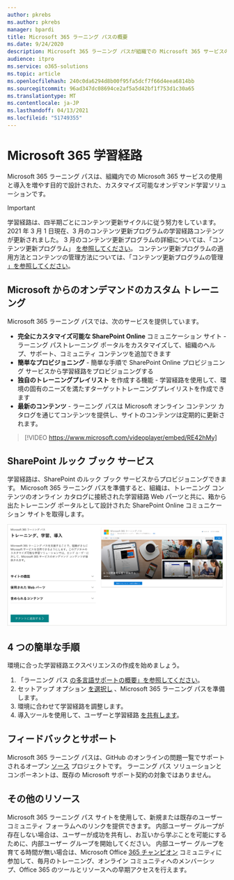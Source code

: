 ```yaml
---
author: pkrebs
ms.author: pkrebs
manager: bpardi
title: Microsoft 365 ラーニング パスの概要
ms.date: 9/24/2020
description: Microsoft 365 ラーニング パスが組織での Microsoft 365 サービスの使用と導入を加速する方法について説明します。 学習経路には、カスタム SharePoint Online Web パーツと、Microsoft 365 テナントに簡単にプロビジョニングできる最新の SharePoint Online コミュニケーション トレーニング サイトが含まれます。
audience: itpro
ms.service: o365-solutions
ms.topic: article
ms.openlocfilehash: 240c0da6294d8b00f95fa5dcf7f66d4eea6814bb
ms.sourcegitcommit: 96ad347dc08694ce2af5a5d42bf1f753d1c30a65
ms.translationtype: MT
ms.contentlocale: ja-JP
ms.lasthandoff: 04/13/2021
ms.locfileid: "51749355"
---
```

# <a name="microsoft-365-learning-pathways"></a>Microsoft 365 学習経路 
Microsoft 365 ラーニング パスは、組織内での Microsoft 365 サービスの使用と導入を増やす目的で設計された、カスタマイズ可能なオンデマンド学習ソリューションです。    

> [!IMPORTANT]
> 学習経路は、四半期ごとにコンテンツ更新サイクルに従う努力をしています。 2021 年 3 月 1 日現在、3 月のコンテンツ更新プログラムの学習経路コンテンツが更新されました。 3 月のコンテンツ更新プログラムの詳細については、「コンテンツ更新プログラム」 [を参照してください](custom_contentupdates.md)。 コンテンツ更新プログラムの適用方法とコンテンツの管理方法については、「コンテンツ更新プログラムの管理 [」を参照してください](custom_contentupdatesmanage.md)。  

## <a name="on-demand-custom-training-from-microsoft"></a>Microsoft からのオンデマンドのカスタム トレーニング

Microsoft 365 ラーニング パスでは、次のサービスを提供しています。

- **完全にカスタマイズ可能な SharePoint Online** コミュニケーション サイト - ラーニング パストレーニング ポータルをカスタマイズして、組織のヘルプ、サポート、コミュニティ コンテンツを追加できます
- **簡単なプロビジョニング** - 簡単な手順で SharePoint Online プロビジョニング サービスから学習経路をプロビジョニングする
- **独自のトレーニングプレイリスト** を作成する機能 - 学習経路を使用して、環境の固有のニーズを満たすターゲットトレーニングプレイリストを作成できます
- **最新のコンテンツ** - ラーニング パスは Microsoft オンライン コンテンツ カタログを通じてコンテンツを提供し、サイトのコンテンツは定期的に更新されます。

> [!VIDEO https://www.microsoft.com/videoplayer/embed/RE42hMy]

## <a name="sharepoint-look-book-service"></a>SharePoint ルック ブック サービス
学習経路は、SharePoint のルック ブック サービスからプロビジョニングできます。 Microsoft 365 ラーニング パスを準備すると、組織は、トレーニング コンテンツのオンライン カタログに接続された学習経路 Web パーツと共に、箱から出たトレーニング ポータルとして設計された SharePoint Online コミュニケーション サイトを取得します。 

![SharePoint のルック ブックのプロビジョニング ページ](media/cg-provision.png)

## <a name="4-easy-steps"></a>4 つの簡単な手順
環境に合った学習経路エクスペリエンスの作成を始めましょう。
1. 「ラーニング パス [の多言語サポートの概要」を参照してください](custom_overview_ml.md)。 
2. セットアップ オプション [を選択し](custom_setupoptions.md) 、Microsoft 365 ラーニング パスを準備します。  
3. 環境に合わせて学習経路を調整します。
4. 導入ツールを使用して、ユーザーと学習経路 [を共有します](driveadoption.md)。

## <a name="feedback-and-support"></a>フィードバックとサポート

Microsoft 365 ラーニング パスは、GitHub のオンラインの問題一覧でサポートされるオープン [ソース](https://aka.ms/CustomLearningHelp) プロジェクトです。 ラーニング パス ソリューションとコンポーネントは、既存の Microsoft サポート契約の対象ではありません。  

## <a name="additional-resources"></a>その他のリソース
Microsoft 365 ラーニング パス サイトを使用して、新規または既存のユーザー コミュニティ フォーラムへのリンクを提供できます。 内部ユーザー グループが存在しない場合は、ユーザーが成功を共有し、お互いから学ぶことを可能にするために、内部ユーザー グループを開始してください。  内部ユーザー グループを育てる時間が無い場合は、Microsoft Office [365 チャンピオン](https://aka.ms/O365Champions) コミュニティに参加して、毎月のトレーニング、オンライン コミュニティへのメンバーシップ、Office 365 のツールとリソースへの早期アクセスを行えます。